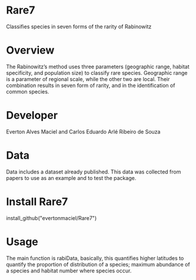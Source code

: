 # Rare7
Classifies species in seven forms of the rarity of Rabinowitz

# Overview
The Rabinowitz’s method uses three parameters (geographic range, habitat specificity, and population size) to classify rare species. Geographic range is a parameter of regional scale, while the other two are local. Their combination results in seven form of rarity, and in the identification of common species.

# Developer
Everton Alves Maciel and 
Carlos Eduardo Arlé Ribeiro de Souza

# Data
Data includes a dataset already published. This data was collected from papers to use as an example and to test the package.

# Install Rare7
install_github("evertonmaciel/Rare7")

# Usage
The main function is rabiData, basically, this quantifies higher latitudes to quantify the proportion of distribution of a species; maximum abundance of a species and habitat number where species occur.



